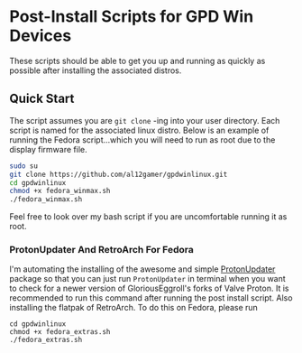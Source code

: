 # Post-Install Scripts for GPD Win Devices
These scripts should be able to get you up and running as quickly as possible after installing the associated distros.
## Quick Start
The script assumes you are `git clone` -ing into your user directory. Each script is named for the associated linux distro. Below is an example of running the Fedora script...which you will need to run as root due to the display firmware file.
```bash
sudo su
git clone https://github.com/al12gamer/gpdwinlinux.git
cd gpdwinlinux
chmod +x fedora_winmax.sh
./fedora_winmax.sh
```
Feel free to look over my bash script if you are uncomfortable running it as root.
### ProtonUpdater And RetroArch For Fedora
I'm automating the installing of the awesome and simple [ProtonUpdater](https://copr.fedorainfracloud.org/coprs/david35mm/ProtonUpdater/) package so that you can just run `ProtonUpdater` in terminal when you want to check for a newer version of GloriousEggroll's forks of Valve Proton. It is recommended to run this command after running the post install script. Also installing the flatpak of RetroArch. To do this on Fedora, please run 
```
cd gpdwinlinux
chmod +x fedora_extras.sh
./fedora_extras.sh
```
